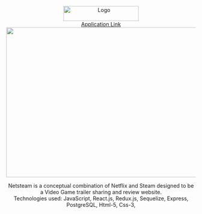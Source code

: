 <p align="center">
    <img src="https://netsteambucket.s3.amazonaws.com/logotext.png" alt="Logo" width="200" height="40">
    <br>
     <a align="right" href="https://netsteam.herokuapp.com/">Application Link</a>
   <br>
    
<img src="https://media.giphy.com/media/txaY6Gyqjeo88PW17j/giphy.gif" width="800" height="400" />

<br>
       
                                                              
  <p align="center">
  Netsteam is a conceptual combination of Netflix and Steam designed to be a Video Game trailer sharing and review website.
    <br>
  Technologies used: JavaScript, React.js, Redux.js, Sequelize, Express, PostgreSQL, Html-5, Css-3, 
  </p>
</p>



